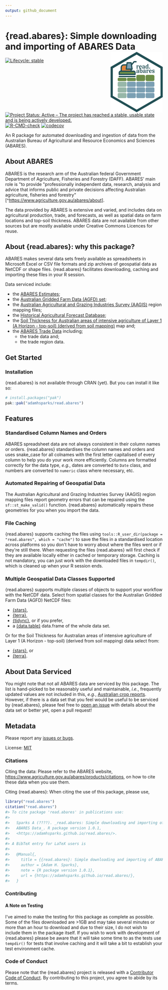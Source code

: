 ```yaml
---
output: github_document
---
```


<!-- README.md is generated from README.Rmd. Please edit that file -->



# {read.abares}: Simple downloading and importing of ABARES Data <img src="man/figures/logo.png" align="right"/>

<!-- badges: start -->
[![Lifecycle: stable](https://img.shields.io/badge/lifecycle-stable-green.svg)](https://lifecycle.r-lib.org/articles/stages.html#stable)
[![Project Status: Active – The project has reached a stable, usable state and is being actively developed.](https://www.repostatus.org/badges/latest/active.svg)](https://www.repostatus.org/#active)
[![R-CMD-check](https://github.com/adamhsparks/read.abares/actions/workflows/R-CMD-check.yaml/badge.svg)](https://github.com/adamhsparks/read.abares/actions/workflows/R-CMD-check.yaml)
[![codecov](https://codecov.io/gh/adamhsparks/read.abares/graph/badge.svg?token=1ZPgFWJ0B2)](https://codecov.io/gh/adamhsparks/read.abares)
<!-- badges: end -->

An R package for automated downloading and ingestion of data from the Australian Bureau of Agricultural and Resource Economics and Sciences (ABARES).

## About ABARES

ABARES is the research arm of the Australian federal Government Department of Agriculture, Fisheries and Forestry (DAFF).
ABARES' main role is "to provide "professionally independent data, research, analysis and advice that informs public and private decisions affecting Australian agriculture, fisheries and forestry"[^https://www.agriculture.gov.au/abares/about].

The data provided by ABARES is extensive and varied, and includes data on agricultural production, trade, and forecasts, as well as spatial data on farm locations and top-soil thickness.
ABARES data are not available from other sources but are mostly available under Creative Commons Licences for reuse.

## About {read.abares}: why this package?

ABARES makes several data sets freely available as spreadsheets in Microsoft Excel or CSV file formats and zip archives of geospatial data as NetCDF or shape files.
{read.abares} facilitates downloading, caching and importing these files in your R session.

Data serviced include:

- the [ABARES Estimates](https://www.agriculture.gov.au/abares/data/farm-data-portal#data-download);
- the [Australian Gridded Farm Data (AGFD) set](https://www.agriculture.gov.au/abares/research-topics/surveys/farm-survey-data/australian-gridded-farm-data);
- the [Australian Agricultural and Grazing Industries Survey (AAGIS)](https://www.agriculture.gov.au/abares/research-topics/surveys/farm-survey-data) region mapping files;
- the [Historical Agricultural Forecast Database](https://www.agriculture.gov.au/abares/research-topics/agricultural-outlook/historical-forecasts#:~:text=About%20the%20historical%20agricultural%20forecast,relevant%20to%20Australian%20agricultural%20markets);
- the [Soil Thickness for Australian areas of intensive agriculture of Layer 1 (A Horizon - top-soil) (derived from soil mapping)](https://data.agriculture.gov.au/geonetwork/srv/eng/catalog.search#/metadata/faa9f157-8e17-4b23-b6a7-37eb7920ead6) map and;
- the [ABARES Trade Data](https://www.agriculture.gov.au/abares/research-topics/trade/dashboard) including;
  - the trade data and;
  - the trade region data.


## Get Started

### Installation

{read.abares} is not available through CRAN (yet).
But you can install it like so:

```r
# install.packages("pak")
pak::pak("adamhsparks/read.abares")
```

## Features

### Standardised Column Names and Orders

ABARES spreadsheet data are not always consistent in their column names or orders.
{read.abares} standardises the column names and orders and uses snake_case for all colnames with the first letter capitalised of every column to help you do your work more efficiently.
Columns are formatted correctly for the data type, _e.g._, dates are converted to `Date` class, and numbers are converted to `numeric` class where necessary, etc.

### Automated Repairing of Geospatial Data

The Australian Agricultural and Grazing Industries Survey (AAGIS) region mapping files report geometry errors that can be repaired using the `sf::st_make_valid()` function.
{read.abares} automatically repairs these geometries for you when you import the data.

### File Caching

{read.abares} supports caching the files using `tools::R_user_dir(package = "read.abares", which = "cache")` to save the files in a standardised location across platforms so you don't have to worry about where the files went or if they're still there.
When requesting the files {read.abares} will first check if they are available locally either in cached or temporary storage.
Caching is not mandatory, you can just work with the downloaded files in `tempdir()`, which is cleaned up when your R session ends.

### Multiple Geospatial Data Classes Supported

{read.abares} supports multiple classes of objects to support your workflow with the NetCDF data.
Select from spatial classes for the Australian Gridded Farm Data (AGFD) NetCDF files:

- [{stars}](https://CRAN.R-project.org/package=stars),
- [{terra}](https://CRAN.R-project.org/package=terra),
- [{tidync}](https://CRAN.R-project.org/package=tidync), or if you prefer,
- a [{data.table}](https://CRAN.R-project.org/package=data.table) data.frame of the whole data set.

Or for the Soil Thickness for Australian areas of intensive agriculture of Layer 1 (A Horizon - top-soil) (derived from soil mapping) data select from:

- [{stars}](https://CRAN.R-project.org/package=stars), or
- [{terra}](https://CRAN.R-project.org/package=terra).

## About Data Serviced

You might note that not all ABARES data are serviced by this package.
The list is hand-picked to be reasonably useful and maintainable, _i.e._, frequently updated values are not included in this, _e.g._, [Australian crop reports](https://daff.ent.sirsidynix.net.au/client/en_AU/ABARES/search/results?te=ASSET&st=PD#).
However, if there is a data set that you feel would be useful to be serviced by {read.abares}, please feel free to [open an issue](https://github.com/adamhsparks/read.abares/issues/new) with details about the data set or better yet, open a pull request!

## Metadata

Please report any [issues or bugs](https://github.com/adamhsparks/read.abares/issues).

License: [MIT](LICENSE.md)

### Citations

Citing the data: Please refer to the ABARES website, <https://www.agriculture.gov.au/abares/products/citations>, on how to cite these data when you use them.

Citing {read.abares}: When citing the use of this package, please use,


``` r
library("read.abares")
citation("read.abares")
#> To cite package 'read.abares' in publications use:
#> 
#>   Sparks A (????). _read.abares: Simple downloading and importing of
#>   ABARES Data_. R package version 1.0.1,
#>   <https://adamhsparks.github.io/read.abares/>.
#> 
#> A BibTeX entry for LaTeX users is
#> 
#>   @Manual{,
#>     title = {{read.abares}: Simple downloading and importing of ABARES Data},
#>     author = {Adam H. Sparks},
#>     note = {R package version 1.0.1},
#>     url = {https://adamhsparks.github.io/read.abares/},
#>   }
```

### Contributing

#### A Note on Testing

I've aimed to make the testing for this package as complete as possible.
Some of the files downloaded are >1GB and may take several minutes or more than an hour to download and due to their size, I do not wish to include them in the package itself.
If you wish to work with development of {read.abares} please be aware that it will take some time to as the tests use `tempdir()` for tests that involve caching and it will take a bit to establish your test environment cache.

### Code of Conduct

Please note that the {read.abares} project is released with a [Contributor Code of Conduct](https://adamhsparks.github.io/read.abares/CODE_OF_CONDUCT.html). By contributing to this project, you agree to abide by its terms.
